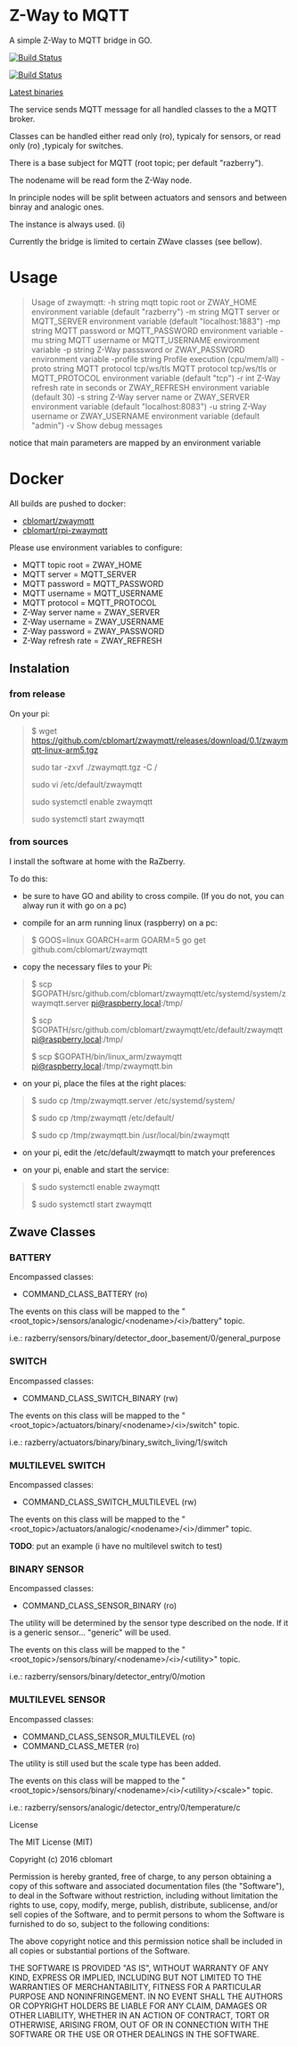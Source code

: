 
# Z-Way to MQTT

A simple Z-Way to MQTT bridge in GO.

[![Build Status](https://drone.io/github.com/cblomart/zwaymqtt/status.png)](https://drone.io/github.com/cblomart/zwaymqtt/latest)

[![Build Status](https://travis-ci.org/cblomart/zwaymqtt.svg?branch=master)](https://travis-ci.org/cblomart/zwaymqtt)

[Latest binaries](https://drone.io/github.com/cblomart/zwaymqtt/files)

The service sends MQTT message for all handled classes to the a MQTT broker.

Classes can be handled either read only (ro), typicaly for sensors, or read only (ro) ,typicaly for switches.

There is a base subject for MQTT (root topic; per default "razberry").

The nodename will be read form the Z-Way node.

In principle nodes will be split between actuators and sensors and between binray and analogic ones.

The instance is always used. (i)

Currently the bridge is limited to certain ZWave classes (see bellow).

# Usage

> Usage of zwaymqtt:
>   -h string
>     	mqtt topic root or ZWAY_HOME environment variable (default "razberry")
>   -m string
>     	MQTT server or MQTT_SERVER environment variable (default "localhost:1883")
>   -mp string
>     	MQTT password or MQTT_PASSWORD environment variable
>   -mu string
>     	MQTT username or MQTT_USERNAME environment variable
>   -p string
>     	Z-Way passsword or ZWAY_PASSWORD environment variable
>   -profile string
>     	Profile execution (cpu/mem/all)
>   -proto string
>       MQTT protocol tcp/ws/tls MQTT protocol tcp/ws/tls or MQTT_PROTOCOL environment variable (default "tcp")
>   -r int
>     	Z-Way refresh rate in seconds or ZWAY_REFRESH environment variable (default 30)
>   -s string
>     	Z-Way server name or ZWAY_SERVER environment variable (default "localhost:8083")
>   -u string
>     	Z-Way username or ZWAY_USERNAME environment variable (default "admin")
>   -v	Show debug messages

notice that main parameters are mapped by an environment variable

# Docker

All builds are pushed to docker:
  - [cblomart/zwaymqtt](https://hub.docker.com/r/cblomart/zwaymqtt/)
  - [cblomart/rpi-zwaymqtt](https://hub.docker.com/r/cblomart/rpi-zwaymqtt/)
  
Please use environment variables to configure:
  - MQTT topic root = ZWAY_HOME
  - MQTT server = MQTT_SERVER
  - MQTT password = MQTT_PASSWORD
  - MQTT username = MQTT_USERNAME
  - MQTT protocol = MQTT_PROTOCOL
  - Z-Way server name = ZWAY_SERVER
  - Z-Way username = ZWAY_USERNAME
  - Z-Way password = ZWAY_PASSWORD
  - Z-Way refresh rate = ZWAY_REFRESH

## Instalation

### from release

On your pi:

> $ wget https://github.com/cblomart/zwaymqtt/releases/download/0.1/zwaymqtt-linux-arm5.tgz
> 
> sudo tar -zxvf ./zwaymqtt.tgz -C /
> 
> sudo vi /etc/default/zwaymqtt
> 
> sudo systemctl enable zwaymqtt
> 
> sudo systemctl start zwaymqtt

### from sources

I install the software at home with the RaZberry.

To do this:

- be sure to have GO and ability to cross compile. (If you do not, you can alway run it with go on a pc)

- compile for an arm running linux (raspberry) on a pc:

> $ GOOS=linux GOARCH=arm GOARM=5 go get github.com/cblomart/zwaymqtt

- copy the necessary files to your Pi:

> $ scp $GOPATH/src/github.com/cblomart/zwaymqtt/etc/systemd/system/zwaymqtt.server pi@raspberry.local:/tmp/
> 
> $ scp $GOPATH/src/github.com/cblomart/zwaymqtt/etc/default/zwaymqtt pi@raspberry.local:/tmp/
> 
> $ scp $GOPATH/bin/linux_arm/zwaymqtt pi@raspberry.local:/tmp/zwaymqtt.bin

- on your pi, place the files at the right places:

> $ sudo cp /tmp/zwaymqtt.server /etc/systemd/system/
> 
> $ sudo cp /tmp/zwaymqtt /etc/default/
> 
> $ sudo cp /tmp/zwaymqtt.bin /usr/local/bin/zwaymqtt 
> 

- on your pi, edit the /etc/default/zwaymqtt to match your preferences

- on your pi, enable and start the service:

> $ sudo systemctl enable zwaymqtt
> 
> $ sudo systemctl start zwaymqtt





## Zwave Classes

### BATTERY

Encompassed classes:

- COMMAND\_CLASS\_BATTERY (ro)

The events on this class will be mapped to the "\<root\_topic\>/sensors/analogic/\<nodename\>/\<i\>/battery" topic.

i.e.: razberry/sensors/binary/detector_door_basement/0/general_purpose

### SWITCH

Encompassed classes:

- COMMAND\_CLASS\_SWITCH\_BINARY (rw)

The events on this class will be mapped to the "\<root\_topic\>/actuators/binary/\<nodename\>/\<i\>/switch" topic.

i.e.: razberry/actuators/binary/binary_switch_living/1/switch

### MULTILEVEL SWITCH

Encompassed classes:

- COMMAND\_CLASS\_SWITCH\_MULTILEVEL (rw)

The events on this class will be mapped to the "\<root\_topic\>/actuators/analogic/\<nodename\>/\<i\>/dimmer" topic.

**TODO**: put an example (i have no multilevel switch to test)

### BINARY SENSOR

Encompassed classes:

- COMMAND\_CLASS\_SENSOR\_BINARY (ro)

The utility will be determined by the sensor type described on the node. If it is a generic sensor... "generic" will be used.

The events on this class will be mapped to the "\<root\_topic\>/sensors/binary/\<nodename\>/\<i\>/\<utility\>" topic.

i.e.: razberry/sensors/binary/detector_entry/0/motion

### MULTILEVEL SENSOR

Encompassed classes:

- COMMAND\_CLASS\_SENSOR\_MULTILEVEL (ro)
- COMMAND\_CLASS\_METER (ro)

The utility is still used but the scale type has been added.

The events on this class will be mapped to the "\<root\_topic\>/sensors/binary/\<nodename\>/\<i\>/\<utility\>/\<scale\>" topic.

i.e.: razberry/sensors/analogic/detector_entry/0/temperature/c

 License

The MIT License (MIT)

Copyright (c) 2016 cblomart

Permission is hereby granted, free of charge, to any person obtaining a copy of this software and associated documentation files (the "Software"), to deal in the Software without restriction, including without limitation the rights to use, copy, modify, merge, publish, distribute, sublicense, and/or sell copies of the Software, and to permit persons to whom the Software is furnished to do so, subject to the following conditions:

The above copyright notice and this permission notice shall be included in all copies or substantial portions of the Software.

THE SOFTWARE IS PROVIDED "AS IS", WITHOUT WARRANTY OF ANY KIND, EXPRESS OR IMPLIED, INCLUDING BUT NOT LIMITED TO THE WARRANTIES OF MERCHANTABILITY, FITNESS FOR A PARTICULAR PURPOSE AND NONINFRINGEMENT. IN NO EVENT SHALL THE AUTHORS OR COPYRIGHT HOLDERS BE LIABLE FOR ANY CLAIM, DAMAGES OR OTHER LIABILITY, WHETHER IN AN ACTION OF CONTRACT, TORT OR OTHERWISE, ARISING FROM, OUT OF OR IN CONNECTION WITH THE SOFTWARE OR THE USE OR OTHER DEALINGS IN THE SOFTWARE.
